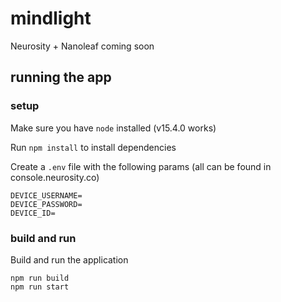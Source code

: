 # mindlight
Neurosity + Nanoleaf coming soon


## running the app
### setup
Make sure you have `node` installed (v15.4.0 works)

Run `npm install` to install dependencies

Create a `.env` file with the following params (all can be found in console.neurosity.co)
```
DEVICE_USERNAME=
DEVICE_PASSWORD=
DEVICE_ID=
```

### build and run
Build and run the application
```
npm run build
npm run start
```